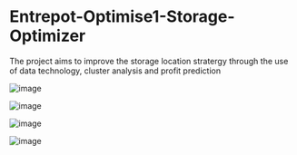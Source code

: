 # Entrepot-Optimise1-Storage-Optimizer
The project aims to improve the storage location stratergy through the use of data technology, cluster analysis and profit prediction

![image](https://user-images.githubusercontent.com/61368694/128066218-76b617dd-e0e6-4a17-bb4a-c0a77329afd0.png)


![image](https://user-images.githubusercontent.com/61368694/128066275-d057006d-061d-4bce-9fb8-b5002ee51ce7.png)


![image](https://user-images.githubusercontent.com/61368694/128066435-b05e2674-4fe7-462d-bcfb-1d68c0de8b67.png)


![image](https://user-images.githubusercontent.com/61368694/128065757-88187340-b596-4ad3-a0e6-3b00a77dbf48.png)


